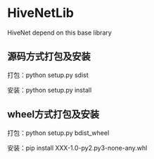 # HiveNetLib
HiveNet depend on this base library



## 源码方式打包及安装

打包：python setup.py sdist

安装：python setup.py install



## wheel方式打包及安装

打包：python setup.py bdist_wheel

安装：pip install XXX-1.0-py2.py3-none-any.whl

